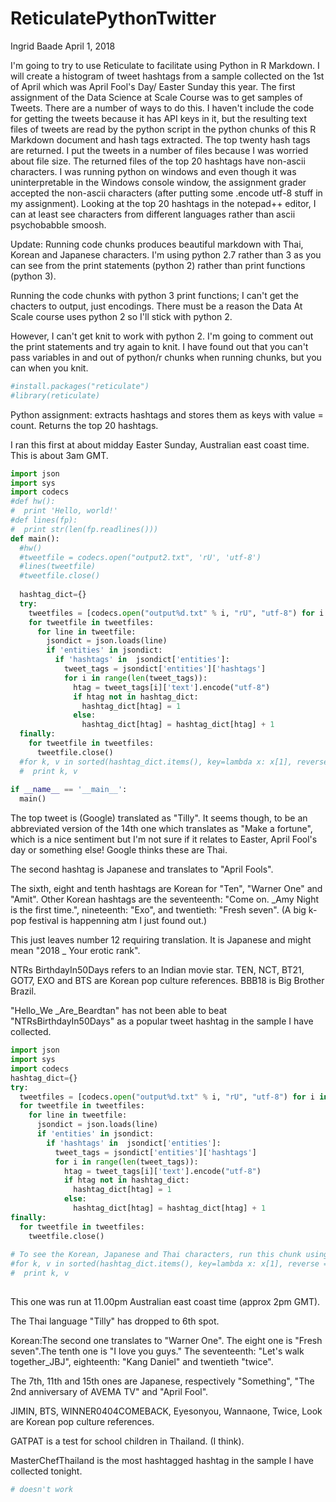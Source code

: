 ReticulatePythonTwitter
================
Ingrid Baade
April 1, 2018

I'm going to try to use Reticulate to facilitate using Python in R Markdown. I will create a histogram of tweet hashtags from a sample collected on the 1st of April which was April Fool's Day/ Easter Sunday this year. The first assignment of the Data Science at Scale Course was to get samples of Tweets. There are a number of ways to do this. I haven't include the code for getting the tweets because it has API keys in it, but the resulting text files of tweets are read by the python script in the python chunks of this R Markdown document and hash tags extracted. The top twenty hash tags are returned. I put the tweets in a number of files because I was worried about file size. The returned files of the top 20 hashtags have non-ascii characters. I was running python on windows and even though it was uninterpretable in the Windows console window, the assignment grader accepted the non-ascii characters (after putting some .encode utf-8 stuff in my assignment). Looking at the top 20 hashtags in the notepad++ editor, I can at least see characters from different languages rather than ascii psychobabble smoosh.

Update: Running code chunks produces beautiful markdown with Thai, Korean and Japanese characters. I'm using python 2.7 rather than 3 as you can see from the print statements (python 2) rather than print functions (python 3).

Running the code chunks with python 3 print functions; I can't get the chacters to output, just encodings. There must be a reason the Data At Scale course uses python 2 so I'll stick with python 2.

However, I can't get knit to work with python 2. I'm going to comment out the print statements and try again to knit. I have found out that you can't pass variables in and out of python/r chunks when running chunks, but you can when you knit.

``` r
#install.packages("reticulate")
#library(reticulate)
```

Python assignment: extracts hashtags and stores them as keys with value = count. Returns the top 20 hashtags.

I ran this first at about midday Easter Sunday, Australian east coast time. This is about 3am GMT.

``` python
import json
import sys
import codecs
#def hw():
#  print 'Hello, world!' 
#def lines(fp):
#  print str(len(fp.readlines()))
def main():
  #hw()
  #tweetfile = codecs.open("output2.txt", 'rU', 'utf-8')
  #lines(tweetfile)
  #tweetfile.close()
  
  hashtag_dict={}
  try:
    tweetfiles = [codecs.open("output%d.txt" % i, "rU", "utf-8") for i in range(2, 8)]
    for tweetfile in tweetfiles:
      for line in tweetfile:
        jsondict = json.loads(line)
        if 'entities' in jsondict:
          if 'hashtags' in  jsondict['entities']:
            tweet_tags = jsondict['entities']['hashtags']     
            for i in range(len(tweet_tags)):
              htag = tweet_tags[i]['text'].encode("utf-8")      
              if htag not in hashtag_dict:
                hashtag_dict[htag] = 1
              else:
                hashtag_dict[htag] = hashtag_dict[htag] + 1
  finally:
    for tweetfile in tweetfiles:
      tweetfile.close()
  #for k, v in sorted(hashtag_dict.items(), key=lambda x: x[1], reverse = True)[:20]:
  #  print k, v
  
if __name__ == '__main__':
  main()
```

The top tweet is (Google) translated as "Tilly". It seems though, to be an abbreviated version of the 14th one which translates as "Make a fortune", which is a nice sentiment but I'm not sure if it relates to Easter, April Fool's day or something else! Google thinks these are Thai.

The second hashtag is Japanese and translates to "April Fools".

The sixth, eight and tenth hashtags are Korean for "Ten", "Warner One" and "Amit". Other Korean hashtags are the seventeenth: "Come on. \_Amy Night is the first time.", nineteenth: "Exo", and twentieth: "Fresh seven". (A big k-pop festival is happenning atm I just found out.)

This just leaves number 12 requiring translation. It is Japanese and might mean "2018 \_ Your erotic rank".

NTRs BirthdayIn50Days refers to an Indian movie star. TEN, NCT, BT21, GOT7, EXO and BTS are Korean pop culture references. BBB18 is Big Brother Brazil.

"Hello\_We \_Are\_Beardtan" has not been able to beat "NTRsBirthdayIn50Days" as a popular tweet hashtag in the sample I have collected.

``` python
import json
import sys
import codecs
hashtag_dict={}
try:
  tweetfiles = [codecs.open("output%d.txt" % i, "rU", "utf-8") for i in range(8, 12)]
  for tweetfile in tweetfiles:
    for line in tweetfile:
      jsondict = json.loads(line)
      if 'entities' in jsondict:
        if 'hashtags' in  jsondict['entities']:
          tweet_tags = jsondict['entities']['hashtags']   
          for i in range(len(tweet_tags)):
            htag = tweet_tags[i]['text'].encode("utf-8")        
            if htag not in hashtag_dict:
              hashtag_dict[htag] = 1
            else:
              hashtag_dict[htag] = hashtag_dict[htag] + 1
finally:
  for tweetfile in tweetfiles:
    tweetfile.close()
    
# To see the Korean, Japanese and Thai characters, run this chunk using python 2.   
#for k, v in sorted(hashtag_dict.items(), key=lambda x: x[1], reverse = True)[:20]:
#  print k, v
  
```

This one was run at 11.00pm Australian east coast time (approx 2pm GMT).

The Thai language "Tilly" has dropped to 6th spot.

Korean:The second one translates to "Warner One". The eight one is "Fresh seven".The tenth one is "I love you guys." The seventeenth: "Let's walk together\_JBJ", eighteenth: "Kang Daniel" and twentieth "twice".

The 7th, 11th and 15th ones are Japanese, respectively "Something", "The 2nd anniversary of AVEMA TV" and "April Fool".

JIMIN, BTS, WINNER0404COMEBACK, Eyesonyou, Wannaone, Twice, Look are Korean pop culture references.

GATPAT is a test for school children in Thailand. (I think).

MasterChefThailand is the most hashtagged hashtag in the sample I have collected tonight.

``` r
# doesn't work
```
